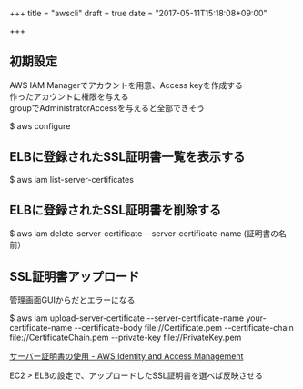 +++
title = "awscli"
draft = true
date = "2017-05-11T15:18:08+09:00"

+++

## 初期設定

AWS IAM Managerでアカウントを用意、Access keyを作成する  
作ったアカウントに権限を与える  
groupでAdministratorAccessを与えると全部できそう  

$ aws configure

## ELBに登録されたSSL証明書一覧を表示する

$ aws iam list-server-certificates

## ELBに登録されたSSL証明書を削除する

$ aws iam delete-server-certificate --server-certificate-name (証明書の名前）

## SSL証明書アップロード

管理画面GUIからだとエラーになる

$ aws iam upload-server-certificate --server-certificate-name your-certificate-name --certificate-body file://Certificate.pem --certificate-chain file://CertificateChain.pem --private-key file://PrivateKey.pem

[サーバー証明書の使用 \- AWS Identity and Access Management](http://docs.aws.amazon.com/ja_jp/IAM/latest/UserGuide/id_credentials_server-certs.html)

EC2 > ELBの設定で、アップロードしたSSL証明書を選べば反映させる
